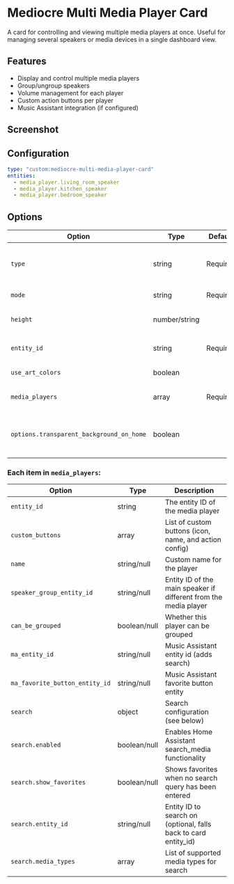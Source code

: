 # Mediocre Multi Media Player Card

A card for controlling and viewing multiple media players at once. Useful for managing several speakers or media devices in a single dashboard view.

## Features
- Display and control multiple media players
- Group/ungroup speakers
- Volume management for each player
- Custom action buttons per player
- Music Assistant integration (if configured)

## Screenshot
<!-- Add screenshot here when available -->

## Configuration
```yaml
type: "custom:mediocre-multi-media-player-card"
entities:
  - media_player.living_room_speaker
  - media_player.kitchen_speaker
  - media_player.bedroom_speaker
```


## Options
| Option                             | Type                | Default  | Description                                                                                             |
|-------------------------------------|---------------------|----------|---------------------------------------------------------------------------------------------------------|
| `type`                             | string              | Required | Lovelace card type (should be `"custom:mediocre-multi-media-player-card"`)                              |
| `mode`                             | string              | Required | Display mode: `card` or `panel`                                                                         |
| `height`                           | number/string       |          | Height of the card (px or any CSS unit)                                                                 |
| `entity_id`                        | string              | Required | Entity id of the initially selected media player                                                         |
| `use_art_colors`                   | boolean             |          | Use artwork colors for the card                                                                         |
| `media_players`                    | array               | Required | List of media player configs (see below)                                                                |
| `options.transparent_background_on_home` | boolean        |          | Makes the background transparent when showing the massive player                                         |


### Each item in `media_players`:

| Option                        | Type          | Description                                                                                   |
|-------------------------------|---------------|-----------------------------------------------------------------------------------------------|
| `entity_id`                   | string        | The entity ID of the media player                                                             |
| `custom_buttons`              | array         | List of custom buttons (icon, name, and action config)                                        |
| `name`                        | string/null   | Custom name for the player                                                                    |
| `speaker_group_entity_id`     | string/null   | Entity ID of the main speaker if different from the media player                              |
| `can_be_grouped`              | boolean/null  | Whether this player can be grouped                                                            |
| `ma_entity_id`                | string/null   | Music Assistant entity id (adds search)                                                       |
| `ma_favorite_button_entity_id`| string/null   | Music Assistant favorite button entity                                                        |
| `search`                      | object        | Search configuration (see below)                                                              |
| `search.enabled`              | boolean/null  | Enables Home Assistant search_media functionality                                             |
| `search.show_favorites`       | boolean/null  | Shows favorites when no search query has been entered                                         |
| `search.entity_id`            | string/null   | Entity ID to search on (optional, falls back to card entity_id)                               |
| `search.media_types`          | array         | List of supported media types for search                                                      |
